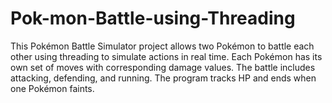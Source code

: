 # Pok-mon-Battle-using-Threading
This Pokémon Battle Simulator project allows two Pokémon to battle each other using threading to simulate actions in real time. Each Pokémon has its own set of moves with corresponding damage values. The battle includes attacking, defending, and running. The program tracks HP and ends when one Pokémon faints.
